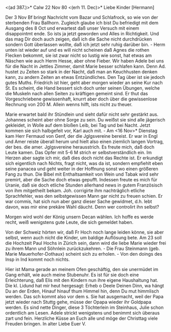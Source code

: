 <(ad 387.)>* Calw 22 Nov 80
 <(erh 11. Dec)>*
Liebe Kinder [Hermann]

Der 3 Nov Bf bringt Nachricht vom Bazar und Schlafrock, so wie von der sterbenden Frau Ballhorn. Zugleich glaube ich bist Du befriedigt mit dem Ausgang des 8 Oct und erwartest daß unser Versuch mit einem disappointmt ende. So ists ja jetzt geworden und Alles in Richtigkeit. Und das mag Dir doch auch zeigen, daß ich die Sache nicht durchdrücken sondern Gott überlassen wollte, daß ich jetzt sehr ruhig darüber bin. - Herm unten ist wieder auf und es will nicht scheinen daß Agnes die rothen Flecken bekommt, sie ist zwar nicht so lustig wie sonst, hat etwas am Näschen wie auch Herm Hesse, aber ohne Fieber. Wir haben Adele bei uns für die Nacht in Jettles Zimmer, damit Marie besser schlafen kann. Denn Ad. hustet zu Zeiten so stark in der Nacht, daß man an Keuchhusten denken kann, zu andern Zeiten an etwas Entzündliches. Den Tag über ist sie jedoch gutes Muths. 
Friedrich ist hier, geht aber morgen wieder an seine Kur nach St. Es scheint, die Hand bessert sich doch unter seinen Übungen, welche die Muskeln nach allen Seiten zu kräftigen gemeint sind. Er thut das Vorgeschriebene gewissenhaft, knurrt aber doch über die gewissenlose Rechnung von 200 M. Allein wenns hilft, ists nicht zu theuer.

Marie erwartet bald ihr Stündlein und sieht dafür nicht sehr gestärkt aus. Johannes scheint aber ohne Sorge zu sein. Du weißst sie sind alle jägerisch gekleidet, in Wolle auf dem bloßen Leib, bei Tag und bei Nacht. Jetzt kommen sie sich halbgefeit vor, Karl auch mit. - Am <16 Nov>* Dienstag kam Herr Fermaud von Genf, der die Jglgsvereine bereist. Er war in Engl und Amer reiste überall herum und hielt also einen ziemlich langen Vortrag, der bes. die amer. Jglgsvereine herausstrich. Es freute mich, daß doch Leute kamen. Das Opfer mit 5-6 M strich er selbstverständlich ein. Im Herzen aber sagte ich mir, daß dies doch nicht das Rechte ist. Er erkundigt sich eigentlich nach Nichts, fragt nicht, was da ist, sondern empfiehlt eben seine panacea und geht weiter in der Hoffnung sonst wo einen größeren Fang zu thun. Die Bibel mit Enthaltsamkeit von Wein und Tabak wird sehr premirt, aber die Sache doch etwas gepufft. Indessen freute es mich für Uranie, daß sie doch etliche Stunden allerhand news in gutem Französisch von ihm mitgetheilt bekam. Joh. corrigirte ihm nachträglich etliche Sprachfehler, was den selbstgewissen Mann gar nicht zu freuen schien. Er war commis, hat sich nun aber ganz dieser Sache gewidmet, d.h. lebt davon, was mir eine prekäre Wahl däucht. Denn wer controlirt ihn selbst?

Morgen wird wohl der König unsern Decan wählen. Ich hoffe es werde recht, weiß wenigstens gute Leute, die sich gemeldet haben.

Von der Schweiz hörten wir, daß Fr Hoch noch lange leiden könne, sie aber selbst, wenn auch nicht die Kinder, um baldige Auflösung bete. Am 23 soll die Hochzeit Paul Hochs in Zürich sein, dann wird die liebe Marie wieder frei zu ihrem Mann und Söhnlein zurückzukehren. - Die Frau Steinmann (geb. Marie Mauerhofer-Dothaux) scheint sich zu erholen. - Von den doings des Insp in Ind kommt noch nichts.

Hier ist Mama gerade an meinem Ofen geschäftig, den sie unermüdet im Gang erhält, wie auch meine Stubenuhr. Es ist für sie doch eine Erleichterung, daß Elis mit den Kindern nun ihre eigene Haushaltung hat. Die kl. Lidund hat mir heut hergesagt: Erheb o Deele Deinen Dinn, wa hängt Du an der Erden, Hinauf hinauf thum Himmel hin, denn Du mut himmlisch werden. Das sch kommt also vor dem s. Sie hat ausgemacht, weil der Papa jetzt wieder nach Stuttg gehe, müsse der Opapa wieder ihr Goldpapa werden. Es sind nette Dinger, diese 3 Töchterlein im Steinhaus, Julie schon ordentlich am Lesen. Adele strickt wenigstens und benimmt sich überaus zart und fein. Herzliche Küsse an Euch alle und möge der Christtag viele Freuden bringen. In alter Liebe
 Euer V.
